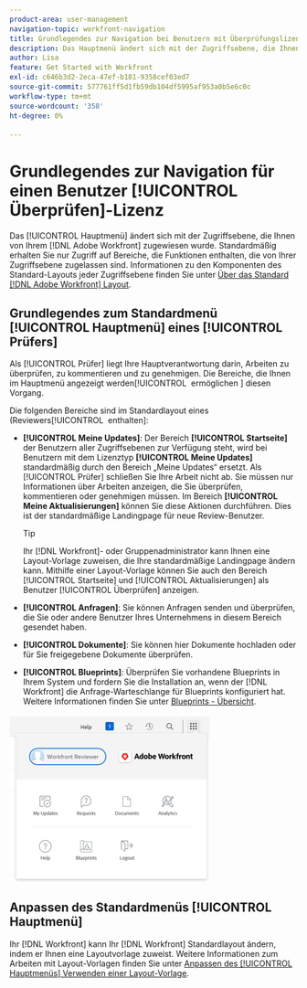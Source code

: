 ```yaml
---
product-area: user-management
navigation-topic: workfront-navigation
title: Grundlegendes zur Navigation bei Benutzern mit Überprüfungslizenzen
description: Das Hauptmenü ändert sich mit der Zugriffsebene, die Ihnen von Ihrem/ [!DNL Adobe Workfront]  zugewiesen wurde. Standardmäßig erhalten Sie nur Zugriff auf Bereiche, die Funktionen enthalten, die von Ihrer Zugriffsebene zugelassen sind.
author: Lisa
feature: Get Started with Workfront
exl-id: c646b3d2-2eca-47ef-b181-9358cef03ed7
source-git-commit: 577761ff5d1fb59db104df5995af953a0b5e6c0c
workflow-type: tm+mt
source-wordcount: '358'
ht-degree: 0%

---
```


# Grundlegendes zur Navigation für einen Benutzer [!UICONTROL Überprüfen]-Lizenz

Das [!UICONTROL Hauptmenü] ändert sich mit der Zugriffsebene, die Ihnen von Ihrem [!DNL Adobe Workfront] zugewiesen wurde. Standardmäßig erhalten Sie nur Zugriff auf Bereiche, die Funktionen enthalten, die von Ihrer Zugriffsebene zugelassen sind. Informationen zu den Komponenten des Standard-Layouts jeder Zugriffsebene finden Sie unter [Über das Standard [!DNL Adobe Workfront] Layout](../../../administration-and-setup/customize-workfront/use-layout-templates/about-the-default-wf-layout.md).

## Grundlegendes zum Standardmenü [!UICONTROL Hauptmenü] eines [!UICONTROL Prüfers]

Als [!UICONTROL Prüfer] liegt Ihre Hauptverantwortung darin, Arbeiten zu überprüfen, zu kommentieren und zu genehmigen. Die Bereiche, die Ihnen im Hauptmenü angezeigt werden[!UICONTROL &#x200B; ermöglichen &#x200B;] diesen Vorgang.

Die folgenden Bereiche sind im Standardlayout eines (Reviewers[!UICONTROL &#x200B; enthalten]:

* **[!UICONTROL Meine Updates]**: Der Bereich **[!UICONTROL Startseite]** der Benutzern aller Zugriffsebenen zur Verfügung steht, wird bei Benutzern mit dem Lizenztyp **[!UICONTROL Meine Updates]** standardmäßig durch den Bereich „Meine Updates“ ersetzt. Als [!UICONTROL Prüfer] schließen Sie Ihre Arbeit nicht ab. Sie müssen nur Informationen über Arbeiten anzeigen, die Sie überprüfen, kommentieren oder genehmigen müssen. Im Bereich **[!UICONTROL Meine Aktualisierungen]** können Sie diese Aktionen durchführen. Dies ist der standardmäßige Landingpage für neue Review-Benutzer.

  >[!TIP]
  >
  >Ihr [!DNL Workfront]- oder Gruppenadministrator kann Ihnen eine Layout-Vorlage zuweisen, die Ihre standardmäßige Landingpage ändern kann. Mithilfe einer Layout-Vorlage können Sie auch den Bereich [!UICONTROL Startseite] und [!UICONTROL Aktualisierungen] als Benutzer [!UICONTROL Überprüfen] anzeigen.

* **[!UICONTROL Anfragen]**: Sie können Anfragen senden und überprüfen, die Sie oder andere Benutzer Ihres Unternehmens in diesem Bereich gesendet haben.
* **[!UICONTROL Dokumente]**: Sie können hier Dokumente hochladen oder für Sie freigegebene Dokumente überprüfen.
* **[!UICONTROL Blueprints]**: Überprüfen Sie vorhandene Blueprints in Ihrem System und fordern Sie die Installation an, wenn der [!DNL Workfront] die Anfrage-Warteschlange für Blueprints konfiguriert hat. Weitere Informationen finden Sie unter [Blueprints - Übersicht](../../../administration-and-setup/blueprints/blueprints-overview.md).


![Greifen Sie über das Hauptmenü auf meine Aktualisierungen zu](assets/access-my-updates-from-main-menu-reviewer-user-nwe-350x294.png)

## Anpassen des Standardmenüs [!UICONTROL Hauptmenü]

Ihr [!DNL Workfront] kann Ihr [!DNL Workfront] Standardlayout ändern, indem er Ihnen eine Layoutvorlage zuweist. Weitere Informationen zum Arbeiten mit Layout-Vorlagen finden Sie unter [Anpassen des [!UICONTROL Hauptmenüs] Verwenden einer Layout-Vorlage](../../../administration-and-setup/customize-workfront/use-layout-templates/customize-main-menu.md).
